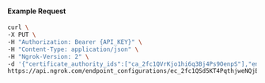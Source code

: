 <!-- Code generated for API Clients. DO NOT EDIT. -->

#### Example Request

```bash
curl \
-X PUT \
-H "Authorization: Bearer {API_KEY}" \
-H "Content-Type: application/json" \
-H "Ngrok-Version: 2" \
-d '{"certificate_authority_ids":["ca_2fc1QVrKjo1hi6q3Bj4Ps9OenpS"],"enabled":true}' \
https://api.ngrok.com/endpoint_configurations/ec_2fc1QSd5KT4PqthjweNQjByJWg9/mutual_tls
```
